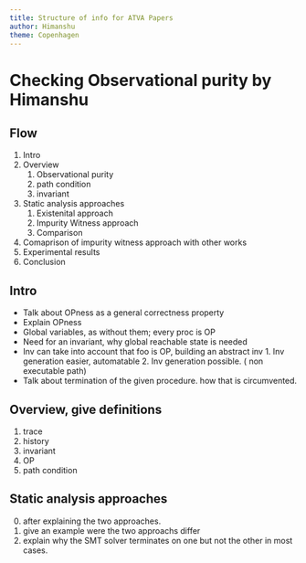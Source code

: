 ```yaml
---
title: Structure of info for ATVA Papers
author: Himanshu
theme: Copenhagen
---
```


# Checking Observational purity by Himanshu
## Flow
1. Intro
2. Overview
	1. Observational purity
	2. path condition
	3. invariant
3. Static analysis approaches
   	  1. Existenital approach
	  2. Impurity Witness approach
	  3. Comparison
4. Comaprison of impurity witness approach with other works
5. Experimental results
6. Conclusion


## Intro
* Talk about OPness as a general correctness property
* Explain OPness
* Global variables, as without them; every proc is OP
* Need for an invariant, why global reachable state is needed
* Inv can take into account that foo is OP, building an abstract inv
      1. Inv generation easier, automatable
      2. Inv generation possible. ( non executable path)
* Talk about termination of the given procedure. how that is circumvented.


## Overview, give definitions 
1. trace
2. history
3. invariant
4. OP
5. path condition


## Static analysis approaches
0. after explaining the two approaches.
1. give an example were the two approachs differ
2. explain why the SMT solver terminates on one but not the other in most cases.